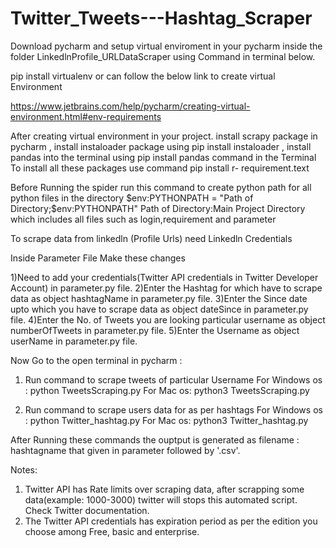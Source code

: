 # Twitter_Tweets---Hashtag_Scraper

Download pycharm and setup virtual enviroment in your pycharm inside the folder LinkedlnProfile_URLDataScraper using Command in terminal below.

pip install virtualenv or can follow the below link to create virtual Environment

https://www.jetbrains.com/help/pycharm/creating-virtual-environment.html#env-requirements

After creating virtual environment in your project. install scrapy package in pycharm , install instaloader package using pip install instaloader , install pandas into the terminal using pip install pandas command in the Terminal To install all these packages use command pip install r- requirement.text

Before Running the spider run this command to create python path for all python files in the directory $env:PYTHONPATH = "Path of Directory;$env:PYTHONPATH" Path of Directory:Main Project Directory which includes all files such as login,requirement and parameter

To scrape data from linkedln (Profile Urls) need Linkedln Credentials

Inside Parameter File Make these changes

1)Need to add your credentials(Twitter API credentials in Twitter Developer Account) in parameter.py file. 
2)Enter the Hashtag for which have to scrape data as object hashtagName in parameter.py file.
3)Enter the Since date upto which you have to scrape data as object dateSince in parameter.py file.
4)Enter the No. of Tweets you are looking particular username as object numberOfTweets in parameter.py file.
5)Enter the Username as object userName in parameter.py file.

Now Go to the open terminal in pycharm : 
1) Run command to scrape tweets of particular Username
For Windows os : python TweetsScraping.py 
For Mac os: python3 TweetsScraping.py 

2) Run command to scrape users data for as per hashtags
For Windows os : python Twitter_hashtag.py
For Mac os: python3 Twitter_hashtag.py

After Running these commands the ouptput is generated as filename : hashtagname that given in parameter followed by '.csv'.



Notes:
1) Twitter API has Rate limits over scraping data, after scrapping some data(example: 1000-3000) twitter will stops this automated script. Check Twitter documentation.
2) The Twitter API credentials has expiration period as per the edition you choose among Free, basic and enterprise.
